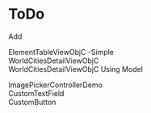 # ToDo

Add

ElementTableViewObjC -Simple <br/>
WorldCitiesDetailViewObjC <br/>
WorldCitiesDetailViewObjC Using Model <br/>

ImagePickerControllerDemo <br/>
CustomTextField <br/>
CustomButton <br/>






